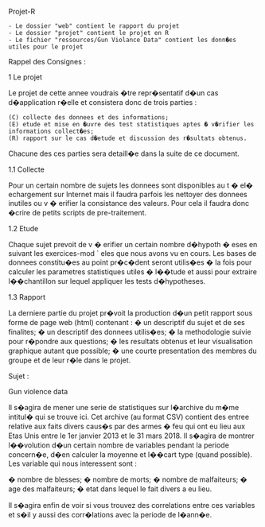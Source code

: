 Projet-R


	- Le dossier "web" contient le rapport du projet
	- Le dossier "projet" contient le projet en R
	- Le fichier "ressources/Gun Violance Data" contient les donn�es utiles pour le projet

Rappel des Consignes :

1 Le projet

Le projet de cette annee voudrais �tre repr�sentatif d�un cas d�application r�elle et consistera donc de trois
parties :

	(C) collecte des donnees et des informations;
	(E) etude et mise en �uvre des test statistiques aptes � v�rifier les informations collect�es;
	(R) rapport sur le cas d�etude et discussion des r�sultats obtenus.

Chacune des ces parties sera detaill�e dans la suite de ce document.

1.1 Collecte

Pour un certain nombre de sujets les donnees sont disponibles au t � el� echargement sur Internet mais il faudra
parfois les nettoyer des donnees inutiles ou v � erifier la consistance des valeurs. Pour cela il faudra donc �crire de
petits scripts de pre-traitement.

1.2 Etude

Chaque sujet prevoit de v � erifier un certain nombre d�hypoth � eses en suivant les exercices-mod ` eles que nous
avons vu en cours.
Les bases de donnees constitu�es au point pr�c�dent seront utilis�es � la fois pour calculer les parametres statistiques 
utiles � l��tude et aussi pour extraire l��chantillon sur lequel appliquer les tests d�hypotheses.

1.3 Rapport

La derniere partie du projet pr�voit la production d�un petit rapport sous forme de page web (html) contenant :
	� un descriptif du sujet et de ses finalites;
	� un descriptif des donnees utilis�es;
	� la methodologie suivie pour r�pondre aux questions;
	� les resultats obtenus et leur visualisation graphique autant que possible;
	� une courte presentation des membres du groupe et de leur r�le dans le projet.

Sujet :

Gun violence data

Il s�agira de mener une serie de statistiques sur l�archive du m�me intitul� qui se trouve ici. Cet archive (au
format CSV) contient des entree relative aux faits divers caus�s par des armes � feu qui ont eu lieu aux Etas Unis
entre le 1er janvier 2013 et le 31 mars 2018. Il s�agira de montrer l��volution d�un certain nombre de variables
pendant la periode concern�e, d�en calculer la moyenne et l��cart type (quand possible). Les variable qui nous
interessent sont :

� nombre de blesses;
� nombre de morts;
� nombre de malfaiteurs;
� age des malfaiteurs;
� etat dans lequel le fait divers a eu lieu.

Il s�agira enfin de voir si vous trouvez des correlations entre ces variables et s�il y aussi des corr�lations avec la
periode de l�ann�e. 













